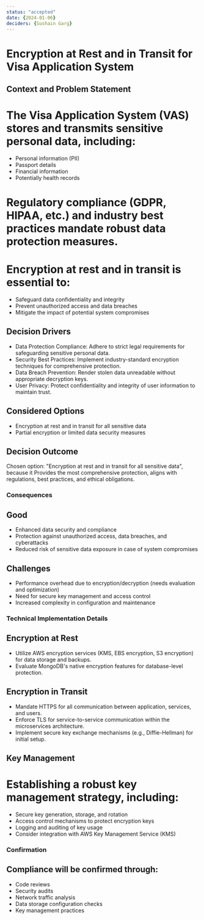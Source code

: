 ```yaml
---
status: "accepted"
date: {2024-01-06}
deciders: {Sushain Garg}
---
```

# Encryption at Rest and in Transit for Visa Application System

## Context and Problem Statement

# The Visa Application System (VAS) stores and transmits sensitive personal data, including:
* Personal information (PII)
* Passport details
* Financial information
* Potentially health records
# Regulatory compliance (GDPR, HIPAA, etc.) and industry best practices mandate robust data protection measures.
# Encryption at rest and in transit is essential to:
* Safeguard data confidentiality and integrity
* Prevent unauthorized access and data breaches
* Mitigate the impact of potential system compromises


## Decision Drivers

* Data Protection Compliance: Adhere to strict legal requirements for safeguarding sensitive personal data.
* Security Best Practices: Implement industry-standard encryption techniques for comprehensive protection.
* Data Breach Prevention: Render stolen data unreadable without appropriate decryption keys.
* User Privacy: Protect confidentiality and integrity of user information to maintain trust.

## Considered Options

* Encryption at rest and in transit for all sensitive data
* Partial encryption or limited data security measures

## Decision Outcome

Chosen option: "Encryption at rest and in transit for all sensitive data", because
it Provides the most comprehensive protection, aligns with regulations, best practices, and ethical obligations.


### Consequences

## Good 

* Enhanced data security and compliance
* Protection against unauthorized access, data breaches, and cyberattacks
* Reduced risk of sensitive data exposure in case of system compromises

## Challenges

* Performance overhead due to encryption/decryption (needs evaluation and optimization)
* Need for secure key management and access control
* Increased complexity in configuration and maintenance

### Technical Implementation Details

## Encryption at Rest

* Utilize AWS encryption services (KMS, EBS encryption, S3 encryption) for data storage and backups.
* Evaluate MongoDB's native encryption features for database-level protection.

## Encryption in Transit

* Mandate HTTPS for all communication between application, services, and users.
* Enforce TLS for service-to-service communication within the microservices architecture.
* Implement secure key exchange mechanisms (e.g., Diffie-Hellman) for initial setup.

## Key Management

# Establishing a robust key management strategy, including:

* Secure key generation, storage, and rotation
* Access control mechanisms to protect encryption keys
* Logging and auditing of key usage
* Consider integration with AWS Key Management Service (KMS)

### Confirmation

## Compliance will be confirmed through:

* Code reviews
* Security audits
* Network traffic analysis
* Data storage configuration checks
* Key management practices

